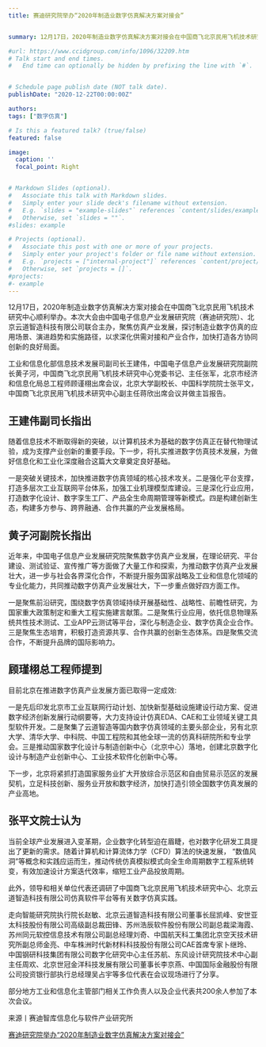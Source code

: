```yaml
---
title: 赛迪研究院举办“2020年制造业数字仿真解决方案对接会”


summary: 12月17日，2020年制造业数字仿真解决方案对接会在中国商飞北京民用飞机技术研究中心顺利举办。

#url: https://www.ccidgroup.com/info/1096/32209.htm
# Talk start and end times.
#   End time can optionally be hidden by prefixing the line with `#`.


# Schedule page publish date (NOT talk date).
publishDate: "2020-12-22T00:00:00Z"

authors: 
tags: ["数字仿真"]

# Is this a featured talk? (true/false)
featured: false

image:
  caption: ''
  focal_point: Right


# Markdown Slides (optional).
#   Associate this talk with Markdown slides.
#   Simply enter your slide deck's filename without extension.
#   E.g. `slides = "example-slides"` references `content/slides/example-slides.md`.
#   Otherwise, set `slides = ""`.
#slides: example

# Projects (optional).
#   Associate this post with one or more of your projects.
#   Simply enter your project's folder or file name without extension.
#   E.g. `projects = ["internal-project"]` references `content/project/deep-learning/index.md`.
#   Otherwise, set `projects = []`.
#projects:
#- example
---
```

12月17日，2020年制造业数字仿真解决方案对接会在中国商飞北京民用飞机技术研究中心顺利举办。本次大会由中国电子信息产业发展研究院（赛迪研究院）、北京云道智造科技有限公司联合主办，聚焦仿真产业发展，探讨制造业数字仿真的应用场景、演进趋势和实施路径，以求深化供需对接和产业合作，加快打造各方协同创新的良好局面。


工业和信息化部信息技术发展司副司长王建伟，中国电子信息产业发展研究院副院长黄子河，中国商飞北京民用飞机技术研究中心党委书记、主任张军，北京市经济和信息化局总工程师顾谨栩出席会议，北京大学副校长、中国科学院院士张平文，中国商飞北京民用飞机技术研究中心副主任蒋欣出席会议并做主旨报告。


## 王建伟副司长指出


随着信息技术不断取得新的突破，以计算机技术为基础的数字仿真正在替代物理试验，成为支撑产业创新的重要手段。下一步，将扎实推进数字仿真技术发展，为做好信息化和工业化深度融合这篇大文章奠定良好基础。


一是突破关键技术，加快推进数字仿真领域的核心技术攻关。二是强化平台支撑，打造多层次工业互联网平台体系，加强工业机理模型库建设。三是深化行业应用，打造数字化设计、数字孪生工厂、产品全生命周期管理等新模式。四是构建创新生态，构建多方参与、跨界融通、合作共赢的产业发展格局。


## 黄子河副院长指出


近年来，中国电子信息产业发展研究院聚焦数字仿真产业发展，在理论研究、平台建设、测试验证、宣传推广等方面做了大量工作和探索，为推动数字仿真产业发展壮大，进一步与社会各界深化合作，不断提升服务国家战略及工业和信息化领域的专业化能力，共同推动数字仿真产业发展壮大，下一步重点做好四方面工作。


一是聚焦前沿研究，围绕数字仿真领域持续开展基础性、战略性、前瞻性研究，为国家重大政策制定和重大工程实施建言献策。二是聚焦行业应用，依托信息物理系统共性技术测试、工业APP云测试等平台，深化与制造企业、数字仿真企业合作。三是聚焦生态培育，积极打造资源共享、合作共赢的创新生态体系。四是聚焦交流合作，不断提升品牌的国际影响力。


## 顾瑾栩总工程师提到


目前北京在推进数字仿真产业发展方面已取得一定成效:


一是先后印发北京市工业互联网行动计划、加快新型基础设施建设行动方案、促进数字经济创新发展行动纲要等，大力支持设计仿真EDA、CAE和工业领域关键工具型软件开发。二是聚集了云道智造等国内数字仿真领域的主要头部企业，另有北京大学、清华大学、中科院、中国工程院和其他全球一流的仿真科研院所和专业学会。三是推动国家数字化设计与制造创新中心（北京中心）落地，创建北京数字化设计与制造产业创新中心、工业技术软件化创新中心等。


下一步，北京将紧抓打造国家服务业扩大开放综合示范区和自由贸易示范区的发展契机，立足科技创新、服务业开放和数字经济，加快打造引领全国数字仿真发展的产业高地。


## 张平文院士认为


当前全球产业发展进入变革期，企业数字化转型迫在眉睫，也对数字化研发工具提出了更新的需求。随着计算机和计算流体力学（CFD）算法的快速发展， “数值风洞”等概念和实践应运而生，推动传统仿真模拟模式向全生命周期数字工程系统转变，有效加速设计方案迭代效率，缩短工业产品投放周期。


此外，领导和相关单位代表还调研了中国商飞北京民用飞机技术研究中心、北京云道智造科技有限公司仿真软件平台等有关数字仿真实践。


走向智能研究院执行院长赵敏、北京云道智造科技有限公司董事长屈凯峰、安世亚太科技股份有限公司高级副总裁田锋、苏州浩辰软件股份有限公司副总裁梁海霞、苏州同元软控信息技术有限公司副总经理刘奇、中国航天科工集团北京空天技术研究所副总师金亮、中车株洲时代新材料科技股份有限公司CAE首席专家卜继玲、中国钢研科技集团有限公司数字化研究中心主任苏航、东风设计研究院技术中心副主任周欢、北京世冠金洋科技发展有限公司董事长李京燕、中国国际金融股份有限公司投资银行部执行总经理吴占宇等多位代表在会议现场进行了分享。


部分地方工业和信息化主管部门相关工作负责人以及企业代表共200余人参加了本次会议。
　　

来源丨赛迪智库信息化与软件产业研究所

[赛迪研究院举办“2020年制造业数字仿真解决方案对接会”](https://www.ccidgroup.com/info/1096/32209.htm)